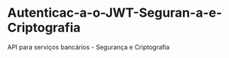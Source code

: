 # Autenticac-a-o-JWT-Seguran-a-e-Criptografia
API para serviços bancários - Segurança e Criptografia
